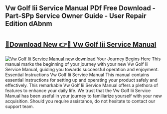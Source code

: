 ## Vw Golf Iii Service Manual PDf Free Download - Part-SPp Service Owner Guide - User Repair Edition dAbnm

# <h2><a href="http://bc7776.oget.top/?id=Vw+Golf+Iii+Service+Manual">🔗Download New 👉🔴 Vw Golf Iii Service Manual</a></h2>

[![Vw Golf Iii Service Manual new download](https://i.imgur.com/5g1atiW.png)](http://bc7776.oget.top/?id=Vw+Golf+Iii+Service+Manual)
Your Journey Begins Here This manual marks the beginning of your journey with your new Vw Golf Iii Service Manual, guiding you towards successful operation and enjoyment. Essential Instructions Vw Golf Iii Service Manual This manual contains essential instructions for setting up and operating your product safely and effectively. This remarkable Vw Golf Iii Service Manual offers a plethora of features to enhance your daily life. We trust that the Vw Golf Iii Service Manual has been useful in your journey to familiarize yourself with your new acquisition. Should you require assistance, do not hesitate to contact our support team.
